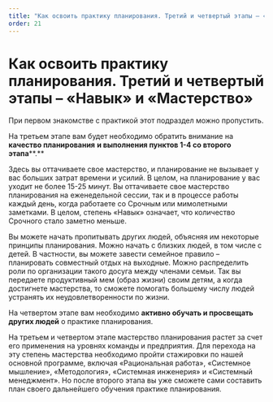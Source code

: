 ```yaml
---
title: "Как освоить практику планирования. Третий и четвертый этапы – «Навык» и «Мастерство»"
order: 21
---
```


# Как освоить практику планирования. Третий и четвертый этапы – «Навык» и «Мастерство»

При первом знакомстве с практикой этот подраздел можно пропустить.

На третьем этапе вам будет необходимо обратить внимание на **качество планирования** **и выполнения пунктов 1-4 со второго этапа****.**

Здесь вы оттачиваете свое мастерство, и планирование не вызывает у вас больших затрат времени и усилий. В целом, на планирование у вас уходит не более 15-25 минут. Вы оттачиваете свое мастерство планирования на еженедельной сессии, так и в процессе работы каждый день, когда работаете со Срочным или мимолетными заметками. В целом, степень «Навык» означает, что количество Срочного стало заметно меньше.

Вы можете начать пропитывать других людей, объясняя им некоторые принципы планирования. Можно начать с близких людей, в том числе с детей. В частности, вы можете завести семейное правило – планировать совместный отдых на выходные. Можно распределить роли по организации такого досуга между членами семьи. Так вы передаете продуктивный мем (образ жизни) своим детям, а когда достигнете мастерства, то сможете помогать большему числу людей устранять их неудовлетворенности по жизни.

На четвертом этапе вам необходимо **активно обучать и просвещать других людей** о практике планирования.

На третьем и четвертом этапе мастерство планирования растет за счет его применения на уровнях команды и предприятия. Для перехода на эту степень мастерства необходимо пройти стажировки по нашей основной программе, включая «Рациональная работа», «Системное мышление», «Методология», «Системная инженерия» и «Системный менеджмент». Но после второго этапа вы уже сможете сами составить план своего дальнейшего обучения практике планирования.